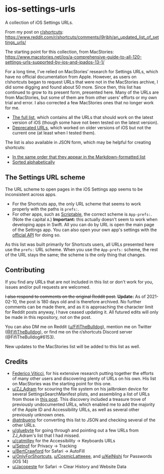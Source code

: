 # ios-settings-urls

A collection of iOS Settings URLs.

From my post on [r/shortcuts](https://www.reddit.com/r/shortcuts): https://www.reddit.com/r/shortcuts/comments/i9rjbh/an_updated_list_of_settings_urls/

The starting point for this collection, from MacStories: https://www.macstories.net/ios/a-comprehensive-guide-to-all-120-settings-urls-supported-by-ios-and-ipados-13-1/

For a long time, I’ve relied on MacStories’ research for Settings URLs, which have no official documentation from Apple. However, as users on r/shortcuts began to request URLs that were not in the MacStories archive, I did some digging and found about 50 more. Since then, this list has continued to grow to its present form, presented here. Many of the URLs are from MacStories, but some of them are from other users' efforts or my own trial and error. I also corrected a few MacStories ones that no longer work for me.

- [The full list](/settings-urls.md), which contains all the URLs that should work on the latest version of iOS (though some have not been tested on the latest version).
- [Deprecated URLs](/deprecated.md), which worked on older versions of iOS but not the current one (at least when I tested them).

The list is also available in JSON form, which may be helpful for creating shortcuts:

- [In the same order that they appear in the Markdown-formatted list](https://github.com/FifiTheBulldog/ios-settings-urls/blob/master/settings-urls.json)
- [Sorted alphabetically](https://github.com/FifiTheBulldog/ios-settings-urls/blob/master/settings-urls-sorted.json)

## The Settings URL scheme

The URL scheme to open pages in the iOS Settings app seems to be inconsistent across apps.

- For the Shortcuts app, the only URL scheme that seems to work properly with the paths is `prefs:`.
- For other apps, such as [Scriptable](https://scriptable.app), the correct scheme is `App-prefs:`. (Note the capital `A`.) **Important:** this actually doesn't seem to work when developing apps in Swift. All you can do by URL is open the main page of the Settings app. You can also open your own app's settings with the [official API](https://developer.apple.com/documentation/uikit/uiapplication/1623042-opensettingsurlstring) for doing so.

As this list was built primarily for Shortcuts users, all URLs presented here use the `prefs:` URL scheme. When you use the `App-prefs:` scheme, the rest of the URL stays the same; the scheme is the only thing that changes.

## Contributing

If you find any URLs that are not included in this list or don't work for you, issues and/or pull requests are welcomed.

~~I also respond to comments on the original Reddit post.~~ **Update:** As of 2021-02-10, the post is 180 days old and is therefore archived. No further comments can be made there, and as it is approaching the character limit for Reddit posts anyway, I have ceased updating it. All futured edits will only be made in this repository, not on the post.

You can also DM me on Reddit ([u/FifiTheBulldog](https://www.reddit.com/user/FifiTheBulldog)), mention me on Twitter ([@FifiTheBulldog](https://twitter.com/FifiTheBulldog)), or find me on the r/shortcuts Discord server (@FifiTheBulldog#6153).

New updates to the MacStories list will be added to this list as well.

## Credits

- [Federico Viticci](https://www.macstories.net/author/viticci/), for his extensive research putting together the efforts of many other users and discovering plenty of URLs on his own. His list on MacStories was the starting point for this one.
- [u/ZJ_Adram](https://www.reddit.com/user/ZJ_Adram) for scouring the file system on his jailbroken device for several SettingsSearchManifest plists, and assembling a list of URLs from those in [this post](https://www.reddit.com/r/shortcuts/comments/lfe5d3/complete_settings_links_list/). This discovery included a treasure trove of previously undocumented URLs, which enabled me to add the majority of the Apple ID and Accessibility URLs, as well as several other previously unknown ones.
- [@atnbueno](https://github.com/atnbueno) for converting this list to JSON and checking several of the other URLs.
- [u/gluebyte](https://www.reddit.com/user/gluebyte) for going through and pointing out a few URLs from ZJ_Adram's list that I had missed.
- [u/catmilley](https://www.reddit.com/user/catmilley) for the Accessibility → Keyboards URLs
- [u/Setnof](https://www.reddit.com/user/Setnof) for Privacy → Tracking
- [u/BertCrawford](https://www.reddit.com/user/BertCrawford) for Safari → AutoFill
- [u/OnlyForShortcuts](https://www.reddit.com/user/OnlyForShortcuts), [u/CosmicLatteeee](https://www.reddit.com/user/CosmicLatteeee), and [u/KelNishi](https://www.reddit.com/user/KelNishi) for Passwords (iOS 14)
- [u/Jacopeste](https://www.reddit.com/user/Jacopeste) for Safari → Clear History and Website Data

